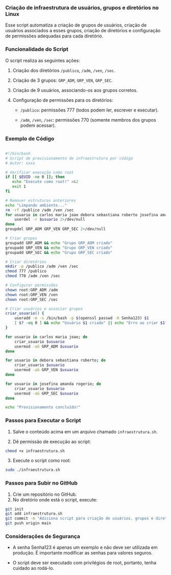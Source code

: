
### Criação de infraestrutura de usuários, grupos e diretórios no Linux

Esse script automatiza a criação de grupos de usuários, criação de usuários associados a esses grupos, criação de diretórios e configuração de permissões adequadas para cada diretório.

### Funcionalidade do Script

O script realiza as seguintes ações:

1.  Criação dos diretórios `/publico`, `/adm`, `/ven`, `/sec`.
    
2.  Criação de 3 grupos: `GRP_ADM`, `GRP_VEN`, `GRP_SEC`.
    
3.  Criação de 9 usuários, associando-os aos grupos corretos.
    
4.  Configuração de permissões para os diretórios:
    
    -   `/publico`: permissões 777 (todos podem ler, escrever e executar).
        
    -   `/adm`, `/ven`, `/sec`: permissões 770 (somente membros dos grupos podem acessar).
  
### Exemplo de Código
```bash

#!/bin/bash
# Script de provisionamento de infraestrutura por código
# Autor: xxxx

# Verificar execução como root
if [[ $EUID -ne 0 ]]; then
   echo "Execute como root!" >&2
   exit 1
fi

# Remover estruturas anteriores
echo "Limpando ambiente..."
rm -rf /publico /adm /ven /sec
for usuario in carlos maria joao debora sebastiana roberto josefina amanda rogerio; do
    userdel -r $usuario 2>/dev/null
done
groupdel GRP_ADM GRP_VEN GRP_SEC 2>/dev/null

# Criar grupos
groupadd GRP_ADM && echo "Grupo GRP_ADM criado"
groupadd GRP_VEN && echo "Grupo GRP_VEN criado"
groupadd GRP_SEC && echo "Grupo GRP_SEC criado"

# Criar diretórios
mkdir -p /publico /adm /ven /sec
chmod 777 /publico
chmod 770 /adm /ven /sec

# Configurar permissões
chown root:GRP_ADM /adm
chown root:GRP_VEN /ven
chown root:GRP_SEC /sec

# Criar usuários e associar grupos
criar_usuario() {
    useradd -m -s /bin/bash -p $(openssl passwd -6 Senha123) $1
    [ $? -eq 0 ] && echo "Usuário $1 criado" || echo "Erro ao criar $1"
}

for usuario in carlos maria joao; do
    criar_usuario $usuario
    usermod -aG GRP_ADM $usuario
done

for usuario in debora sebastiana roberto; do
    criar_usuario $usuario
    usermod -aG GRP_VEN $usuario
done

for usuario in josefina amanda rogerio; do
    criar_usuario $usuario
    usermod -aG GRP_SEC $usuario
done

echo "Provisionamento concluído!"
```


### Passos para Executar o Script

1.  Salve o conteúdo acima em um arquivo chamado `infraestrutura.sh`.
    
2.  Dê permissão de execução ao script:
```bash
chmod +x infraestrutura.sh
```

3. Execute o script como root:

```bash
sudo ./infraestrutura.sh
```

### Passos para Subir no GitHub

1. Crie um repositório no GitHub.
2. No diretório onde está o script, execute:

```bash
git init
git add infraestrutura.sh
git commit -m "Adiciona script para criação de usuários, grupos e diretórios"
git push origin main
```

### Considerações de Segurança

- A senha Senha123 é apenas um exemplo e não deve ser utilizada em produção. É importante modificar as senhas para valores seguros.

- O script deve ser executado com privilégios de root, portanto, tenha cuidado ao rodá-lo.

